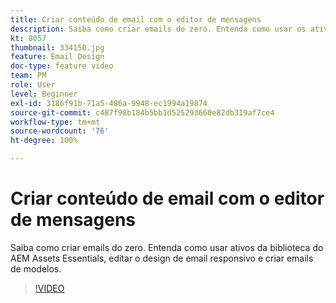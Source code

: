 ```yaml
---
title: Criar conteúdo de email com o editor de mensagens
description: Saiba como criar emails do zero. Entenda como usar os ativos da biblioteca do AEM Assets Essentials, editar o design de email responsivo e criar emails a partir de modelos com o nosso vídeo de suporte do Journey Optimizer.
kt: 8057
thumbnail: 334150.jpg
feature: Email Design
doc-type: feature video
team: PM
role: User
level: Beginner
exl-id: 3186f91b-71a5-486a-9948-ec1994a19874
source-git-commit: c487f98b184b5bb1d525293660e82db319af7ce4
workflow-type: tm+mt
source-wordcount: '76'
ht-degree: 100%

---
```


# Criar conteúdo de email com o editor de mensagens

Saiba como criar emails do zero. Entenda como usar ativos da biblioteca do AEM Assets Essentials, editar o design de email responsivo e criar emails de modelos.

>[!VIDEO](https://video.tv.adobe.com/v/334150?quality=12)
